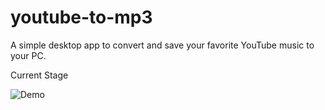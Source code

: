 # youtube-to-mp3
A simple desktop app to convert and save your favorite YouTube music to your PC.

Current Stage

![Demo](https://i.imgur.com/wG84X6E.gif)
